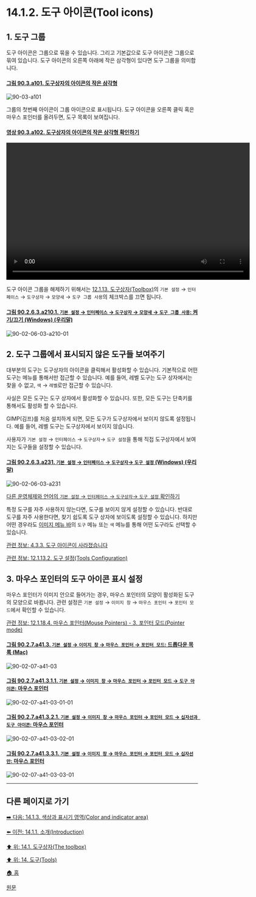 # 14.1.2. 도구 아이콘(Tool icons)

<a id="14-01-02-s1"></a>

## 1. 도구 그룹
도구 아이콘은 그룹으로 묶을 수 있습니다. 그리고 기본값으로 도구 아이콘은 그룹으로 묶여 있습니다. 도구 아이콘의 오른쪽 아래에 작은 삼각형이 있다면 도구 그룹을 의미합니다.

<a id="90-03-a101"></a>

#### [그림 90.3.a101. 도구상자의 아이콘의 작은 삼각형 ](./90-03-00-toolbox.md#90-03-a101)
![90-03-a101](https://github.com/wonder13662/gimp/assets/15767104/5599059d-e637-42d7-aa47-37a8d4e48e5d)

그룹의 첫번째 아이콘이 그룹 아이콘으로 표시됩니다. 도구 아이콘을 오른쪽 클릭 혹은 마우스 포인터를 올려두면, 도구 목록이 보여집니다.

<a id="90-03-a102"></a>

#### [영상 90.3.a102. 도구상자의 아이콘의 작은 삼각형 확인하기](./90-03-00-toolbox.md#90-03-a102)
<video controls="controls" width="640" height="360" environment="MacOS:Sonoma 14.2.1 GIMP 2.10.36" src="https://github.com/wonder13662/gimp/assets/15767104/55e454c5-8d51-48dc-bfb6-4c27930d8848"></video>

도구 아이콘 그룹을 해제하기 위해서는 [12.1.13. 도구상자(Toolbox)](./12-01-13-00-toolbox.md)의 `기본 설정` → `인터페이스` → `도구상자` → `모양새` → `도구 그룹 사용`의 체크박스를 끄면 됩니다.

<a id="90-02-06-03-a210-01"></a>

#### [그림 90.2.6.3.a210.1. `기본 설정` → `인터페이스` → `도구상자` → `모양새` → `도구 그룹 사용`: 켜기/끄기 (Windows) (우리말)](./90-02-06-03-toolbox.md#90-02-06-03-a210-01)
![90-02-06-03-a210-01](https://github.com/wonder13662/gimp/assets/15767104/fdf1390e-8152-4e85-805a-93176dc61fb9)

<a id="14-01-02-s2"></a>

## 2. 도구 그룹에서 표시되지 않은 도구들 보여주기
대부분의 도구는 도구상자의 아이콘을 클릭해서 활성화할 수 있습니다. 기본적으로 어떤 도구는 메뉴를 통해서만 접근할 수 있습니다. 예를 들어, 레벨 도구는 도구 상자에서는 찾을 수 없고, `색` → `레벨`로만 접근할 수 있습니다.

사실은 모든 도구는 도구 상자에서 활성화할 수 있습니다. 또한, 모든 도구는 단축키를 통해서도 활성화 할 수 있습니다.

GIMP(김프)를 처음 설치하게 되면, 모든 도구가 도구상자에서 보이지 않도록 설정됩니다. 예를 들어, 레벨 도구는 도구상자에서 보이지 않습니다.

사용자가 `기본 설정` → `인터페이스` → `도구상자`→ `도구 설정`을 통해 직접 도구상자에서 보여지는 도구들을 설정할 수 있습니다.

<a id="90-02-06-03-a231"></a>

#### [그림 90.2.6.3.a231. `기본 설정` → `인터페이스` → `도구상자`→ `도구 설정` (Windows) (우리말)](./90-02-06-03-toolbox.md#90-02-06-03-a231)
![90-02-06-03-a231](https://github.com/wonder13662/gimp/assets/15767104/9df78d57-2554-4148-bd90-d6d54744677a)

[다른 운영체제와 언어의 `기본 설정` → `인터페이스` → `도구상자`→ `도구 설정` 확인하기](./90-02-06-03-toolbox.md#90-02-06-03-a232)

특정 도구를 자주 사용하지 않는다면, 도구를 보이지 않게 설정할 수 있습니다. 반대로 도구를 자주 사용한다면, 찾기 쉽도록 도구 상자에 보이도록 설정할 수 있습니다. 하지만 어떤 경우라도 [이미지 메뉴 바](./03-02-04-02-image-menu.md)의 `도구` 메뉴 또는 `색` 메뉴를 통해 어떤 도구라도 선택할 수 있습니다.

[관련 정보: 4.3.3. 도구 아이콘이 사라졌습니다](./04-03-03-some-of-the-tool-icons-are-missing.md)

[관련 정보: 12.1.13.2. 도구 설정(Tools Configuration)](./12-01-13-02-tools_configuration.md)

<a id="14-01-02-s3"></a>

## 3. 마우스 포인터의 도구 아이콘 표시 설정
마우스 포인터가 이미지 안으로 들어가는 경우, 마우스 포인터의 모양이 활성화된 도구의 모양으로 바뀝니다. 관련 설정은 `기본 설정` → `이미지 창` → `마우스 포인터` → `포인터 모드`에서 확인할 수 있습니다.

[관련 정보: 12.1.18.4. 마우스 포인터(Mouse Pointers) - 3. 포인터 모드(Pointer mode)](./12-01-18-04-mouse_pointers.md#12-01-18-04-s3)

<a id="90-02-07-a41-03"></a>

#### [그림 90.2.7.a41.3. `기본 설정` → `이미지 창` → `마우스 포인터` → `포인터 모드`: 드롭다운 목록 (Mac)](./90-02-07-00-image-windows.md#90-02-07-a41-03)
![90-02-07-a41-03](https://github.com/wonder13662/gimp/assets/15767104/ae3c5304-da5c-47be-b943-7b63f0c22e40)

<a id="90-02-07-a41-03-01-01"></a>

#### [그림 90.2.7.a41.3.1.1. `기본 설정` → `이미지 창` → `마우스 포인터` → `포인터 모드` → `도구 아이콘`: 마우스 포인터](./90-02-07-00-image-windows.md#90-02-07-a41-03-01-01)
![90-02-07-a41-03-01-01](https://github.com/wonder13662/gimp/assets/15767104/f753eb13-8a42-4352-974a-d00aa107be3e)

<a id="90-02-07-a41-03-02-01"></a>

#### [그림 90.2.7.a41.3.2.1. `기본 설정` → `이미지 창` → `마우스 포인터` → `포인터 모드` → `십자선과 도구 아이콘`: 마우스 포인터](./90-02-07-00-image-windows.md#90-02-07-a41-03-02-01)
![90-02-07-a41-03-02-01](https://github.com/wonder13662/gimp/assets/15767104/c2366e82-ce9d-4dc7-90c4-7d846c6dd871)

<a id="90-02-07-a41-03-03-01"></a>

#### [그림 90.2.7.a41.3.3.1. `기본 설정` → `이미지 창` → `마우스 포인터` → `포인터 모드` → `십자선만`: 마우스 포인터](./90-02-07-00-image-windows.md#90-02-07-a41-03-03-01)
![90-02-07-a41-03-03-01](https://github.com/wonder13662/gimp/assets/15767104/610542c6-9d65-4e7e-9018-96000127fa9b)

***

## 다른 페이지로 가기

[➡️ 다음: 14.1.3. 색상과 표시기 영역(Color and indicator area)](./14-01-03-00-color-and-indicator-area.md)

[⬅️ 이전: 14.1.1. 소개(Introduction)](./14-01-01-introduction.md)

[⬆️ 위: 14.1. 도구상자(The toolbox)](./14-01-00-the-toolbox.md)

[⬆️ 위: 14. 도구(Tools)](./14-00-tools.md)

[🏠 홈](./00-home.md)

[원문](https://docs.gimp.org/2.10/ko/gimp-tools.html#gimp-toolbox-icons)